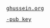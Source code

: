 <samp>
  <a href="https://ghussein.org">ghussein.org</a>

  <a href="https://ghussein.org/pgp">-pub key</a>
</samp>
